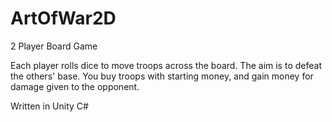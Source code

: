 # ArtOfWar2D
2 Player Board Game

Each player rolls dice to move troops across the board.
The aim is to defeat the others' base.
You buy troops with starting money, and gain money for damage given to the opponent.

Written in Unity C#
